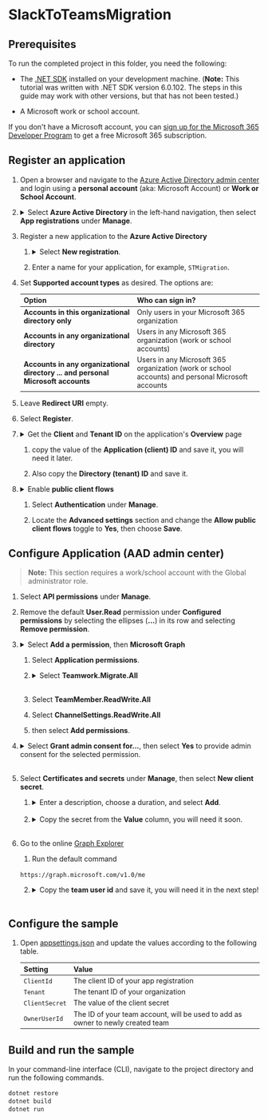# SlackToTeamsMigration

## Prerequisites

To run the completed project in this folder, you need the following:

- The [.NET SDK](https://dotnet.microsoft.com/download) installed on your development machine. (**Note:** This tutorial was written with .NET SDK version 6.0.102. The steps in this guide may work with other versions, but that has not been tested.)

- A Microsoft work or school account.

If you don't have a Microsoft account, you can [sign up for the Microsoft 365 Developer Program](https://developer.microsoft.com/microsoft-365/dev-program) to get a free Microsoft 365 subscription.

## Register an application

1. Open a browser and navigate to the [Azure Active Directory admin center](https://aad.portal.azure.com) and login using a **personal account** (aka: Microsoft Account) or **Work or School Account**.

1. <details>
        <summary>Select <strong>Azure Active Directory</strong> in the left-hand navigation, then select <strong>App registrations</strong> under <strong>Manage</strong>.</summary>
        <img src="./imgs/01-AzureActiveDirectory.png" />
    </details>


1. Register a new application to the **Azure Active Directory**

    1. <details>
        <summary>Select <strong>New registration</strong>.</summary>
        <img src="./imgs/02-NewAppRegistration.png" />
        </details>
    
    1. Enter a name for your application, for example, `STMigration`.

1. Set **Supported account types** as desired. The options are:

    | Option | Who can sign in? |
    |--------|------------------|
    | **Accounts in this organizational directory only** | Only users in your Microsoft 365 organization |
    | **Accounts in any organizational directory** | Users in any Microsoft 365 organization (work or school accounts) |
    | **Accounts in any organizational directory ... and personal Microsoft accounts** | Users in any Microsoft 365 organization (work or school accounts) and personal Microsoft accounts |

1. Leave **Redirect URI** empty.

1. Select **Register**.

1. <details>
    <summary>Get the <strong>Client</strong> and <strong>Tenant ID</strong> on the application's <strong>Overview</strong> page</summary>
    <img src="./imgs/03-NewAppIDs.png" />
    </details>

    1. copy the value of the **Application (client) ID** and save it, you will need it later.
    
    1. Also copy the **Directory (tenant) ID** and save it.

1. <details>
    <summary>Enable <strong>public client flows</strong></summary>
    <img src="./imgs/06-AllowPublicClientFlows.png" />
    </details>

    1. Select **Authentication** under **Manage**.
    
    1. Locate the **Advanced settings** section and change the **Allow public client flows** toggle to **Yes**, then choose **Save**.

## Configure Application (AAD admin center)

> **Note:** This section requires a work/school account with the Global administrator role.

1. Select **API permissions** under **Manage**.

1. Remove the default **User.Read** permission under **Configured permissions** by selecting the ellipses (**...**) in its row and selecting **Remove permission**.

1. <details>
    <summary>Select <strong>Add a permission</strong>, then <strong>Microsoft Graph</strong></summary>
    <img src="./imgs/07-AddPermissionSelectAPI.png" />
    </details>

    1. Select **Application permissions**.

    1. <details>
        <summary>Select <strong>Teamwork.Migrate.All</strong></summary>
        <img src="./imgs/08-AddRequiredPermissions.png" />
        </details><br>

    1. Select **TeamMember.ReadWrite.All**

    1. Select **ChannelSettings.ReadWrite.All**
    
    1. then select **Add permissions**.

    

1. <details>
    <summary>Select <strong>Grant admin consent for...</strong>, then select <strong>Yes</strong> to provide admin consent for the selected permission.</summary>
    <img src="./imgs/09-GrantAdminConsent.png" />
    </details><br>

1. Select **Certificates and secrets** under **Manage**, then select **New client secret**.

    1. <details>
        <summary>Enter a description, choose a duration, and select <strong>Add</strong>.</summary>
        <img src="./imgs/04-NewClientSecret.png" />
        </details><br>

    1. <details>
        <summary>Copy the secret from the <strong>Value</strong> column, you will need it soon.</summary>
        <img src="./imgs/05-CopyClientSecret.png" />
        </details><br>

1. Go to the online [Graph Explorer](https://developer.microsoft.com/en-us/graph/graph-explorer)

    1. Run the default command

    `https://graph.microsoft.com/v1.0/me`

    2. <details>
        <summary>Copy the <strong>team user id</strong> and save it, you will need it in the next step!</summary>
        <img src="./imgs/10-GetTeamUserID.png" />
        </details><br>
    

## Configure the sample

1. Open [appsettings.json](./STMigration/Data/appsettings.json) and update the values according to the following table.

    | Setting | Value |
    |---------|-------|
    | `ClientId` | The client ID of your app registration |
    | `Tenant` | The tenant ID of your organization |
    | `ClientSecret` | The value of the client secret |
    | `OwnerUserId` | The ID of your team account, will be used to add as owner to newly created team |

## Build and run the sample

In your command-line interface (CLI), navigate to the project directory and run the following commands.

```Shell
dotnet restore
dotnet build
dotnet run
```

